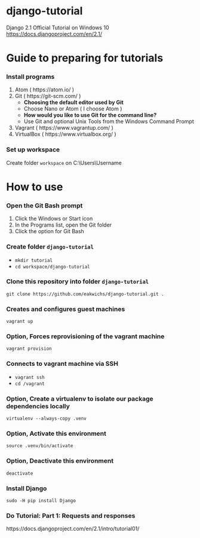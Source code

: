 # django-tutorial

Django 2.1 Official Tutorial on Windows 10<br>
https://docs.djangoproject.com/en/2.1/


<h1>Guide to preparing for tutorials</h1>

<h3>Install programs</h3>
<ol>
  <li>Atom ( https://atom.io/ )</li>
  <li>Git ( https://git-scm.com/ )
    <ul>
      <li><strong>Choosing the default editor used by Git</strong></li>
      <li>Choose Nano or Atom ( I choose Atom )</li>
      <li><strong>How would you like to use Git for the command line?</strong></li>
      <li>Use Git and optional Unix Tools from the Windows Command Prompt</li>
    </ul>
  </li>
  <li>Vagrant ( https://www.vagrantup.com/ )</li>
  <li>VirtualBox ( https://www.virtualbox.org/ )</li>
</ol>

<h3>Set up workspace</h3>
Create folder <code>workspace</code> on C:\Users\Username


<h1>How to use</h1>

<h3>Open the Git Bash prompt</h3>
<ol>
  <li>Click the Windows or Start icon</li>
  <li>In the Programs list, open the Git folder</li>
  <li>Click the option for Git Bash</li>
</ol>

<h3>Create folder <code>django-tutorial</code></h3>
<ul>
  <li><code>mkdir tutorial</code></li>
  <li><code>cd workspace/django-tutorial</code></li>
</ul>

<h3>Clone this repository into folder <code>django-tutorial</code></h3>
<code>git clone https://github.com/eakwichs/django-tutorial.git .</code>

<h3>Creates and configures guest machines</h3>
<code>vagrant up</code>

<h3>Option, Forces reprovisioning of the vagrant machine</h3>
<code>vagrant provision</code>

<h3>Connects to vagrant machine via SSH</h3>
<ul>
  <li><code>vagrant ssh</code></li>
  <li><code>cd /vagrant</code></li>
</ul>

<h3>Option, Create a virtualenv to isolate our package dependencies locally</h3>
<code>virtualenv --always-copy .venv</code>

<h3>Option, Activate this environment</h3>
<code>source .venv/bin/activate</code>

<h3>Option, Deactivate this environment</h3>
<code>deactivate</code>

<h3>Install Django</h3>
<code>sudo -H pip install Django</code>

<h3>Do Tutorial: Part 1: Requests and responses</h3>
https://docs.djangoproject.com/en/2.1/intro/tutorial01/

